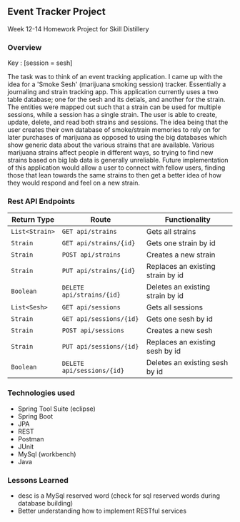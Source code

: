 ## Event Tracker Project

Week 12-14 Homework Project for Skill Distillery

### Overview

Key : [session = sesh]

The task was to think of an event tracking application. I came up with the idea for a 'Smoke Sesh' (marijuana smoking session) tracker. Essentially a journaling and strain tracking app. This application currently uses a two table database; one for the sesh and its detials, and another for the strain. The entities were mapped out such that a strain can be used for multiple sessions, while a session has a single strain. The user is able to create, update, delete, and read both strains and sessions. The idea being that the user creates their own database of smoke/strain memories to rely on for later purchases of marijuana as opposed to using the big databases which show generic data about the various strains that are available. Various marijuana strains affect people in different ways, so trying to find new strains based on big lab data is generally unreliable. Future implementation of this application would allow a user to connect with fellow users, finding those that lean towards the same strains to then get a better idea of how they would respond and feel on a new strain.

### Rest API Endpoints

| Return Type | Route                 | Functionality                  |
|-------------|-----------------------|--------------------------------|
| `List<Strain>`  |`GET api/strains`        | Gets all strains                 |
| `Strain`        |`GET api/strains/{id}`   | Gets one strain by id            |
| `Strain`        |`POST api/strains`       | Creates a new strain             |
| `Strain`        |`PUT api/strains/{id}`   | Replaces an existing strain by id|
| `Boolean`     |`DELETE api/strains/{id}`| Deletes an existing strain by id |
| `List<Sesh>`  |`GET api/sessions`        | Gets all sessions                 |
| `Strain`        |`GET api/sessions/{id}`   | Gets one sesh by id            |
| `Strain`        |`POST api/sessions`       | Creates a new sesh             |
| `Strain`        |`PUT api/sessions/{id}`   | Replaces an existing sesh by id|
| `Boolean`     |`DELETE api/sessions/{id}`| Deletes an existing sesh by id |

### Technologies used
- Spring Tool Suite (eclipse)
- Spring Boot
- JPA
- REST
- Postman
- JUnit
- MySql (workbench)
- Java

### Lessons Learned
- desc is a MySql reserved word (check for sql reserved words during database building)
- Better understanding how to implement RESTful services
